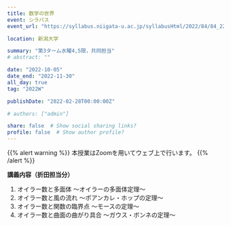 ```yaml
---
title: 数学の世界
event: シラバス
event_url: "https://syllabus.niigata-u.ac.jp/syllabusHtml/2022/84/84_223G6501_ja_JP.html"

location: 新潟大学

summary: "第3ターム水曜4,5限，共同担当"
# abstract: ""

date: "2022-10-05"
date_end: "2022-11-30"
all_day: true
tag: "2022W"

publishDate: "2022-02-28T00:00:00Z"

# authors: ["admin"]

share: false  # Show social sharing links?
profile: false  # Show author profile?
---
```

{{% alert warning %}}
本授業はZoomを用いてウェブ上で行います。
{{% /alert %}}

**講義内容（折田担当分）**

1. オイラー数と多面体 ～オイラーの多面体定理～
2. オイラー数と風の流れ ～ポアンカレ・ホップの定理～
3. オイラー数と関数の臨界点 ～モースの定理～
4. オイラー数と曲面の曲がり具合 ～ガウス・ボンネの定理～
